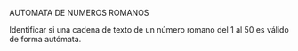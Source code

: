 AUTOMATA DE NUMEROS ROMANOS

Identificar si una cadena de texto de un número romano del 1 al 50 es válido de forma autómata.
